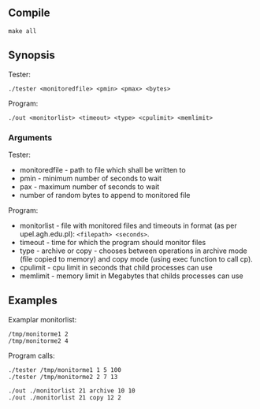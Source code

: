 ## Compile
```
make all
```

## Synopsis
Tester:
```
./tester <monitoredfile> <pmin> <pmax> <bytes>
```
Program:
```
./out <monitorlist> <timeout> <type> <cpulimit> <memlimit>
```

### Arguments 
Tester:
* monitoredfile - path to file which shall be written to
* pmin - minimum number of seconds to wait
* pax - maximum number of seconds to wait
* number of random bytes to append to monitored file

Program:
* monitorlist - file with monitored files and timeouts in format (as per upel.agh.edu.pl): `<filepath> <seconds>`.
* timeout - time for which the program should monitor files
* type - archive or copy - chooses between operations in archive mode (file copied to memory) and copy mode (using exec function to call cp).
* cpulimit - cpu limit in seconds that child processes can use
* memlimit - memory limit in Megabytes that childs processes can use

## Examples
Examplar monitorlist:
```
/tmp/monitorme1 2
/tmp/monitorme2 4
```

Program calls:
```
./tester /tmp/monitorme1 1 5 100
./tester /tmp/monitorme2 2 7 13

./out ./monitorlist 21 archive 10 10
./out ./monitorlist 21 copy 12 2
```
